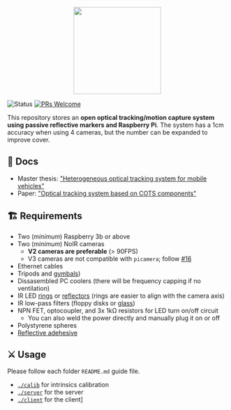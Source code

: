<p align="center">
<img src="https://user-images.githubusercontent.com/48807586/177659981-d0c4ffe2-3738-45ec-886e-c289925b0546.png" height="200" align="center">
</p>

![Status](https://img.shields.io/static/v1?style=flat&logo=github&label=status&message=active&color=blue) [![PRs Welcome](https://img.shields.io/badge/PRs-welcome-brightgreen.svg)](http://makeapullrequest.com)  


This repository stores an **open optical tracking/motion capture system using passive reflective markers and Raspberry Pi**. The system has a 1cm accuracy when using 4 cameras, but the number can be expanded to improve cover. 

## 🔖 Docs

- Master thesis: ["Heterogeneous optical tracking system for mobile vehicles"](https://drive.google.com/file/d/1Gvj34tuTL8okl7SSPtr6r7JbKLNrIH3P/view?usp=sharing)
- Paper: ["Optical tracking system based on COTS components"](https://ieeexplore.ieee.org/document/10053039)

## 🏗️ Requirements

- Two (*minimum*) Raspberry 3b or above
- Two (*minimum*) NoIR cameras 
    * **V2 cameras are preferable** (> 90FPS)
    * V3 cameras are not compatible with `picamera`; follow [#16](https://github.com/debOliveira/MoCapRasp/issues/16)
- Ethernet cables
- Tripods and [gymbals](https://www.amazon.com.br/gp/product/B099HPMZK1/ref=ppx_yo_dt_b_asin_title_o02_s01?ie=UTF8&psc=1))
- Dissasembled PC coolers (there will be frequency capping if no ventilation)
- IR LED [rings](https://produto.mercadolivre.com.br/MLB-2096109150-led-infravermelho-cameras-seguranca-com-sensor-kit-4-placa-_JM) or [reflectors](https://produto.mercadolivre.com.br/MLB-705743885-refletor-72-leds-infravermelho-para-camera-de-seguranca-_JM#position=18&search_layout=stack&type=item&tracking_id=f82f63b5-6055-4f00-a978-0f2bfc703d91) (rings are easier to align with the camera axis)
- IR low-pass filters (floppy disks or [glass](https://pt.aliexpress.com/item/1005003709944263.html?spm=a2g0o.order_list.0.0.1856caa4oP6TAy&gatewayAdapt=glo2bra))
- NPN FET, optocoupler, and 3x 1kΩ resistors for LED turn on/off circuit 
    * You can also weld the power directly and manually plug it on or off
- Polystyrene spheres 
- [Reflective adehesive](https://dmrefletivos.com.br/sinalizacao-viaria/grau-comercial/)
  
## ⚔️ Usage

Please follow each folder `README.md` guide file. 
    
- [`./calib`](/calib/) for intrinsics calibration 
- [`./server`](/server/) for the server
- [`./client`](/client/) for the client]
